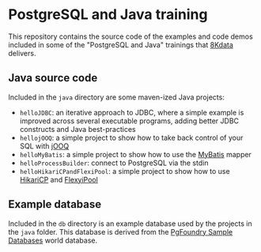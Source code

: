 PostgreSQL and Java training
==========================

This repository contains the source code of the examples and code demos included in some of the "PostgreSQL and Java" trainings that [8Kdata][1] delivers.

Java source code
----------------

Included in the `java` directory are some maven-ized Java projects:

* `helloJDBC`: an iterative approach to JDBC, where a simple example is improved across several executable programs, adding better JDBC constructs and Java best-practices
* `hellojOOQ`: a simple project to show how to take back control of your SQL with [jOOQ][2]
* `helloMyBatis`: a simple project to show how to use the [MyBatis][3] mapper
* `helloProcessBuilder`: connect to PostgreSQL via the stdin
* `helloHikariCPandFlexiPool`: a simple project to show how to use [HikariCP][5] and [FlexyiPool][6]


Example database
----------------

Included in the `db` directory is an example database used by the projects in the `java` folder. This database is derived from the [PgFoundry Sample Databases][4] world database.


[1]: http://www.8kdata.com
[2]: http://www.jooq.org/
[3]: http://blog.mybatis.org/
[4]: http://pgfoundry.org/projects/dbsamples/
[5]: https://brettwooldridge.github.io/HikariCP/
[6]: https://github.com/vladmihalcea/flexy-pool

